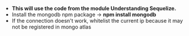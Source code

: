 * **This will use the code from the module Understanding Sequelize.**
* Install the mongodb npm package -> **npm install mongodb**
* If the connection doesn't work, whitelist the current ip because it may not be registered in mongo atlas
